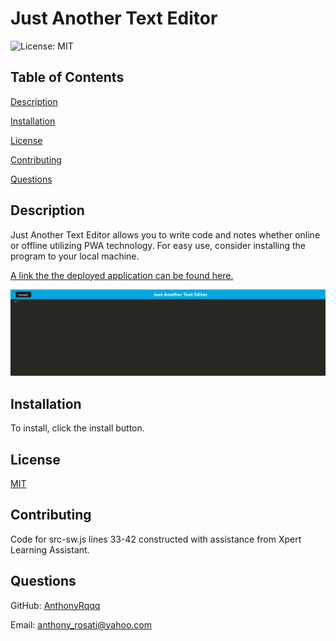# Just Another Text Editor
    
![License: MIT](https://img.shields.io/badge/License-MIT-yellow.svg)
    
## Table of Contents
    
[Description](#description)
    
[Installation](#installation)
    
[License](#license)
    
[Contributing](#contributing)
    
[Questions](#questions)
    
## Description
    
 Just Another Text Editor allows you to write code and notes whether online or offline utilizing PWA technology. For easy use, consider installing the program to your local machine.

 [A link the the deployed application can be found here.](https://just-another-text-editor-fmss.onrender.com/)

 ![Screenshot of the deployed application.](./screenshot.jpg)
    
## Installation
    
 To install, click the install button.
    

## License
    
[MIT](https://opensource.org/licenses/MIT)
    
## Contributing
    
 Code for src-sw.js lines 33-42 constructed with assistance from Xpert Learning Assistant.

## Questions
    
GitHub: [AnthonyRqqq](https://github.com/AnthonyRqqq)
    
Email: anthony_rosati@yahoo.com
    